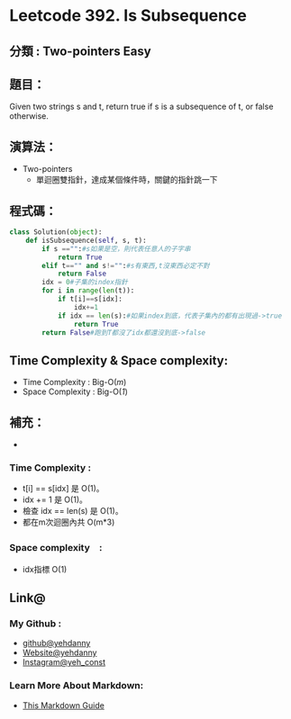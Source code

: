 # Leetcode  392. Is Subsequence

## 分類 : Two-pointers Easy

## 題目：
Given two strings s and t, return true if s is a subsequence of t, or false otherwise.

## 演算法：
- Two-pointers
  - 單迴圈雙指針，達成某個條件時，關鍵的指針跳一下

## 程式碼：
```python
class Solution(object):
    def isSubsequence(self, s, t):
        if s =="":#s如果是空，則代表任意人的子字串
            return True
        elif t=="" and s!="":#s有東西,t沒東西必定不對
            return False
        idx = 0#子集的index指針
        for i in range(len(t)):
            if t[i]==s[idx]:
                idx+=1
            if idx == len(s):#如果index到底，代表子集內的都有出現過->true
                return True
        return False#跑到T都沒了idx都還沒到底->false

```
## Time Complexity & Space complexity:
- Time Complexity   :   Big-O(*m*)
- Space Complexity   :  Big-O(*1*)

## 補充：
- 
### Time Complexity :
- t[i] == s[idx] 是 O(1)。
- idx += 1 是 O(1)。
- 檢查 idx == len(s) 是 O(1)。
- 都在m次迴圈內共 O(m*3)
### Space complexity　:
- idx指標 O(1)

## Link@
### My Github : 
- [github@yehdanny](https://github.com/yehdanny)
- [Website@yehdanny](https://yehdanny.github.io/mypage/html/index.html)
- [Instagram@yeh_const](https://www.instagram.com/yeh_const?igsh=MTVlNTl2eGVkeWI2MA%3D%3D&utm_source=qr)
### Learn More About Markdown:
- [This Markdown Guide](https://www.markdownguide.org/)
